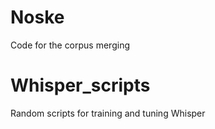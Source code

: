 # Noske

Code for the corpus merging

# Whisper_scripts

Random scripts for training and tuning Whisper
